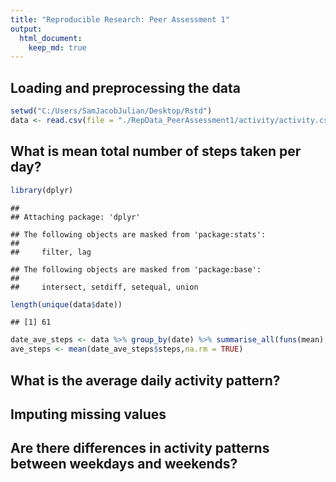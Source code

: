```yaml
---
title: "Reproducible Research: Peer Assessment 1"
output: 
  html_document:
    keep_md: true
---
```



## Loading and preprocessing the data

```r
setwd("C:/Users/SamJacobJulian/Desktop/Rstd")
data <- read.csv(file = "./RepData_PeerAssessment1/activity/activity.csv", header = TRUE, comment.char = "")
```


## What is mean total number of steps taken per day?

```r
library(dplyr)
```

```
## 
## Attaching package: 'dplyr'
```

```
## The following objects are masked from 'package:stats':
## 
##     filter, lag
```

```
## The following objects are masked from 'package:base':
## 
##     intersect, setdiff, setequal, union
```

```r
length(unique(data$date))
```

```
## [1] 61
```

```r
date_ave_steps <- data %>% group_by(date) %>% summarise_all(funs(mean),na.rm = TRUE)
ave_steps <- mean(date_ave_steps$steps,na.rm = TRUE)
```


## What is the average daily activity pattern?



## Imputing missing values



## Are there differences in activity patterns between weekdays and weekends?
